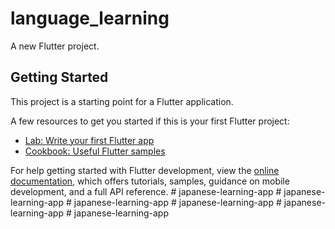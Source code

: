 # language_learning

A new Flutter project.

## Getting Started

This project is a starting point for a Flutter application.

A few resources to get you started if this is your first Flutter project:

- [Lab: Write your first Flutter app](https://docs.flutter.dev/get-started/codelab)
- [Cookbook: Useful Flutter samples](https://docs.flutter.dev/cookbook)

For help getting started with Flutter development, view the
[online documentation](https://docs.flutter.dev/), which offers tutorials,
samples, guidance on mobile development, and a full API reference.
#   j a p a n e s e - l e a r n i n g - a p p  
 #   j a p a n e s e - l e a r n i n g - a p p  
 #   j a p a n e s e - l e a r n i n g - a p p  
 #   j a p a n e s e - l e a r n i n g - a p p  
 #   j a p a n e s e - l e a r n i n g - a p p  
 #   j a p a n e s e - l e a r n i n g - a p p  
 